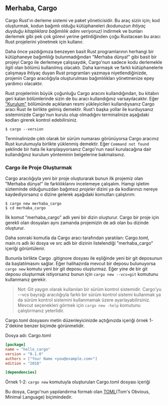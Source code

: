 ## Merhaba, Cargo

Cargo Rust'ın derleme sistemi ve paket yöneticisidir. Bu araç sizin için; kod oluşturmak, kodun bağımlı olduğu kütüphaneleri *(kodunuzun ihtiyaç duyduğu kitaplıklara bağımlılık adını veriyoruz)* indirmek ve bunları derlemek gibi pek çok görevi yerine getirdiğinden çoğu Rustacean bu aracı Rust projelerini yönetmek için kullanır.

Daha önce yazdığımıza benzeyen basit Rust programlarının herhangi bir kütüphaneye bağımlılığı bulunmadığından "Merhaba dünya!" gibi basit bir projeyi Cargo ile derlemeye çalışsaydık, Cargo'nun sadece kodu derlemekle ilgili olan bölümü kullanılmış olacaktı. Daha karmaşık ve farklı kütüphanelerle çalışmaya ihtiyaç duyan Rust programları yazmaya niyetlendiğinizde, projenin Cargo aracılığıyla oluşturulması bağımlılıkları yönetmenize epey yardımcı olacaktır.

Rust projelerinin büyük çoğunluğu Cargo aracını kullandığından, bu kitabın geri kalan bölümlerinde sizin de bu aracı kullandığınız varsayılacaktır. Eğer ["Kurulum"](ch01-01-installation.md) bölümünde açıklanan resmi yükleyicileri kullandıysanız Cargo aracı Rust ile birlikte gelmiş demektir. Rust'ı başka yollar ile kurduysanız sisteminizde Cargo'nun kurulu olup olmadığını terminalinize aşağıdaki kodları girerek kontrol edebilirsiniz.

```console
$ cargo --version
```

Terminalinizde çıktı olarak bir sürüm numarası görünüyorsa Cargo aracınız Rust kurulumuyla birlikte yüklenmiş demektir. Eğer `Command not found` şeklinde bir hata ile karşılaşıyorsanız Cargo'nun nasıl kurulacağına dair kullandığınız kurulum yönteminin belgelerine bakmalısınız.

### Cargo ile Proje Oluşturmak

Cargo aracılığıyla yeni bir proje oluşturarak bunun ilk projemiz olan "Merhaba dünya!" ile farklılıklarını incelemeye çalışalım. Hamgi işletim sizteminde olduğunuzdan bağımsız *projeler* dizini ya da kodlarınızı nereye kaydediyorsanız o dizine gelerek aşağıdaki komutları çalıştırım:

```console
$ cargo new merhaba_cargo
$ cd merhaba_cargo
```

İlk komut "merhaba_cargo" adlı yeni bir dizin oluşturur. Cargo bir proje için gerekli olan dosyaları aynı zamanda projemizin de adı olan bu dizinde oluşturur. 

Daha sonraki komutla da Cargo aracı tarafından yaratılan: Cargo.toml, main.rs adlı iki dosya ve src adlı bir dizinin listelendiği "merhaba_cargo" içeriği görüntülenir.

Bununla birlikte Cargo .gitignore dosyası ile eşliğinde yeni bir git deposunun da başlatılmasını sağlar. Eğer halihazırda mevcut bir deposu bulunuyorsa `cargo new` komutu yeni bir git deposu oluşturmaz. Eğer yine de bir git deposu oluşturmak istiyorsanız bunun için `cargo new --vcs=git` komutunu kullanmanız gerekir.

> Not: Git yaygın olarak kullanılan bir sürüm kontrol sistemidir. Cargo'yu --vcs bayrağı aracılığıyla farklı bir 
> sürüm kontrol sistemi kullanmak ya da sürüm kontrol sistemini kullanmamak üzere ayarlayabilirsiniz. Mevcut 
> seçenekleri görmek için `cargo new -help` komutunu çalıştırmanız yeterlidir.

Cargo.toml dosyasını metin düzenleyicinizde açtığınızda içeriği örnek 1-2'dekine benzer biçimde görünmelidir.

<span class="filename">Dosya adı: Cargo.toml</span>

```toml
[package]
name = "hello_cargo"
version = "0.1.0"
authors = ["Your Name <you@example.com>"]
edition = "2018"

[dependencies]
```

<span class="caption"> Örnek 1-2: `cargo new` komutuyla oluşturulan Cargo.toml dosyası içeriği</span>

Bu dosya, Cargo'nun yapılandırma formatı olan [TOML](https://toml.io/en/)(Tom's Obvious, Minimal Language) biçimindedir.
<!-- Kaldım-->
